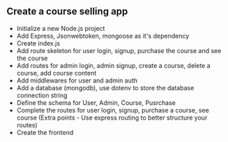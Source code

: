 ## Create a course selling app

 - Initialize a new Node.js project
 - Add Express, Jsonwebtoken, mongoose as it's dependency
 - Create index.js
 - Add route skeleton for user login, signup, purchase the course and see the course
 - Add routes for admin login, admin signup, create a course, delete a course, add course content
 - Add middlewares for user and admin auth
 - Add a database (mongodb), use dotenv to store the database connection string
 - Define the schema for User, Admin, Course, Pusrchase
 - Complete the routes for user login, signup, purchase a course, see course (Extra points - Use express routing to better structure your routes)
 - Create the frontend